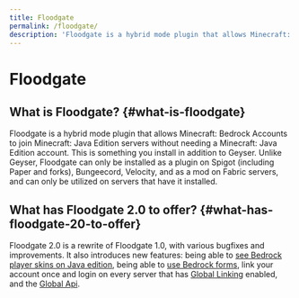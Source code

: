 ```yaml
---
title: Floodgate
permalink: /floodgate/
description: 'Floodgate is a hybrid mode plugin that allows Minecraft: Bedrock Accounts to join Minecraft: Java Edition servers without needing a Minecraft: Java Edition account.'
---
```


# Floodgate
## What is Floodgate? {#what-is-floodgate}
Floodgate is a hybrid mode plugin that allows Minecraft: Bedrock Accounts to join Minecraft: Java Edition servers without needing a Minecraft: Java Edition account. 
This is something you install in addition to Geyser. Unlike Geyser, Floodgate can only be installed as a plugin on Spigot (including Paper and forks), Bungeecord, Velocity, and as a mod on Fabric servers, and can only be utilized on servers that have it installed.

## What has Floodgate 2.0 to offer? {#what-has-floodgate-20-to-offer}
Floodgate 2.0 is a rewrite of Floodgate 1.0, with various bugfixes and improvements. It also introduces new features: being able to [see Bedrock player skins on Java edition](/wiki/floodgate/features#what-is-skin-uploading),
being able to [use Bedrock forms](/wiki/geyser/forms/), link your account once and login on every server that has [Global Linking](/wiki/floodgate/linking#what-is-global-linking) enabled,
and the [Global Api](/wiki/geyser/global-api).
